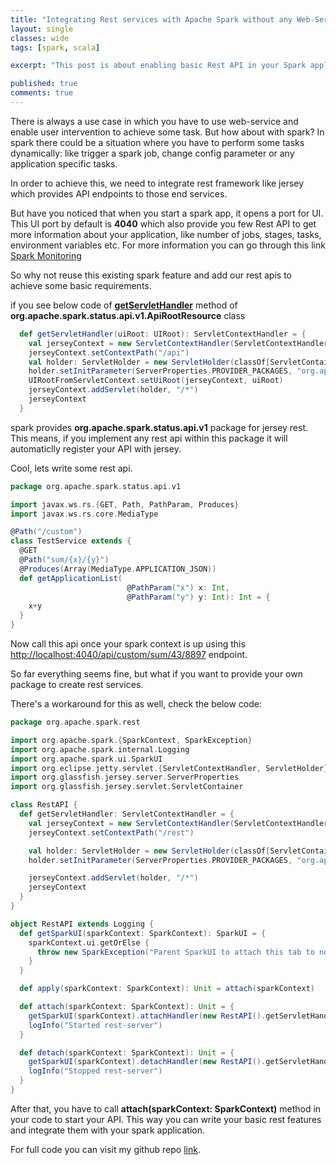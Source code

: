 ```yaml
---
title: "Integrating Rest services with Apache Spark without any Web-Server"
layout: single
classes: wide
tags: [spark, scala]

excerpt: "This post is about enabling basic Rest API in your Spark application with the minimal code"

published: true
comments: true
---
```


There is always a use case in which you have to use web-service and enable user intervention to achieve some task. 
But how about with spark?
In spark there could be a situation where you have to perform some tasks dynamically: like trigger a spark job, change config parameter or any application 
specific tasks.

In order to achieve this, we need to integrate rest framework like jersey which provides API endpoints to those end services. 

But have you noticed that when you start a spark app, it opens a port for UI.
This UI port by default is __4040__ which also provide you few Rest API to get more information about your application, like number of jobs, stages, tasks, environment variables etc. 
For more information you can go through this link [Spark Monitoring](https://spark.apache.org/docs/latest/monitoring.html#rest-api)

So why not reuse this existing spark feature and add our rest apis to achieve some basic requirements.

if you see below code of [__getServletHandler__](https://github.com/apache/spark/blob/v2.2.0/core/src/main/scala/org/apache/spark/status/api/v1/ApiRootResource.scala#L238)
 method of __org.apache.spark.status.api.v1.ApiRootResource__ class 

```scala
  def getServletHandler(uiRoot: UIRoot): ServletContextHandler = {
    val jerseyContext = new ServletContextHandler(ServletContextHandler.NO_SESSIONS)
    jerseyContext.setContextPath("/api")
    val holder: ServletHolder = new ServletHolder(classOf[ServletContainer])
    holder.setInitParameter(ServerProperties.PROVIDER_PACKAGES, "org.apache.spark.status.api.v1")
    UIRootFromServletContext.setUiRoot(jerseyContext, uiRoot)
    jerseyContext.addServlet(holder, "/*")
    jerseyContext
  }
```

spark provides __org.apache.spark.status.api.v1__ package for jersey rest. This means, if you implement any rest api within this package it will automaticlly register your API with jersey.


Cool, lets write some rest api.
```scala
package org.apache.spark.status.api.v1

import javax.ws.rs.{GET, Path, PathParam, Produces}
import javax.ws.rs.core.MediaType

@Path("/custom")
class TestService extends {
  @GET
  @Path("sum/{x}/{y}")
  @Produces(Array(MediaType.APPLICATION_JSON))
  def getApplicationList(
                          @PathParam("x") x: Int,
                          @PathParam("y") y: Int): Int = {
    x+y
  }
}
```

Now call this api once your spark context is up using this [http://localhost:4040/api/custom/sum/43/8897](http://localhost:4040/api/custom/sum/43/8897) endpoint.

So far everything seems fine, but what if you want to provide your own package to create rest services. 

There's a workaround for this as well, check the below code:


```scala
package org.apache.spark.rest

import org.apache.spark.{SparkContext, SparkException}
import org.apache.spark.internal.Logging
import org.apache.spark.ui.SparkUI
import org.eclipse.jetty.servlet.{ServletContextHandler, ServletHolder}
import org.glassfish.jersey.server.ServerProperties
import org.glassfish.jersey.servlet.ServletContainer

class RestAPI {
  def getServletHandler: ServletContextHandler = {
    val jerseyContext = new ServletContextHandler(ServletContextHandler.NO_SESSIONS)
    jerseyContext.setContextPath("/rest")

    val holder: ServletHolder = new ServletHolder(classOf[ServletContainer])
    holder.setInitParameter(ServerProperties.PROVIDER_PACKAGES, "org.apache.spark.rest.services")

    jerseyContext.addServlet(holder, "/*")
    jerseyContext
  }
}

object RestAPI extends Logging {
  def getSparkUI(sparkContext: SparkContext): SparkUI = {
    sparkContext.ui.getOrElse {
      throw new SparkException("Parent SparkUI to attach this tab to not found!")
    }
  }

  def apply(sparkContext: SparkContext): Unit = attach(sparkContext)

  def attach(sparkContext: SparkContext): Unit = {
    getSparkUI(sparkContext).attachHandler(new RestAPI().getServletHandler)
    logInfo("Started rest-server")
  }

  def detach(sparkContext: SparkContext): Unit = {
    getSparkUI(sparkContext).detachHandler(new RestAPI().getServletHandler)
    logInfo("Stopped rest-server")
  }
}
```

After that, you have to call __attach(sparkContext: SparkContext)__ method in your code to start your API.
This way you can write your basic rest features and integrate them with your spark application.

For full code you can visit my github repo [link](https://github.com/skp33/spark-rest).